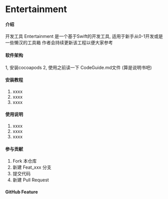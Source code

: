 # Entertainment

#### 介绍
开发工具
Entertainment 是一个基于Swift的开发工具, 适用于新手从0-1开发或是一些懒汉的工具箱
作者会持续更新该工程以便大家参考

#### 软件架构
1, 安装cocoapods
2, 使用之前读一下 CodeGuide.md文件 (算是说明书吧)


#### 安装教程

1.  xxxx
2.  xxxx
3.  xxxx

#### 使用说明

1.  xxxx
2.  xxxx
3.  xxxx

#### 参与贡献

1.  Fork 本仓库
2.  新建 Feat_xxx 分支
3.  提交代码
4.  新建 Pull Request


#### GitHub Feature
